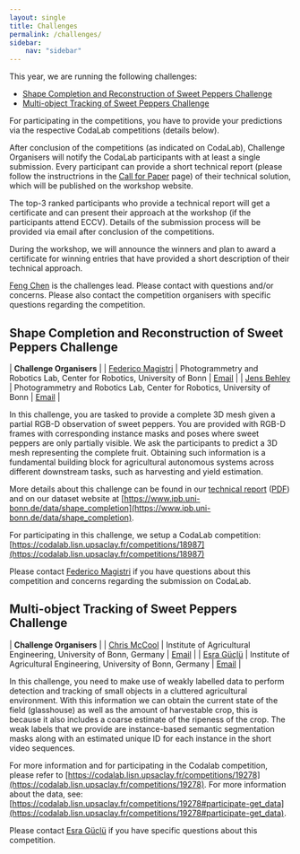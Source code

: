 ```yaml
---
layout: single
title: Challenges
permalink: /challenges/
sidebar:
    nav: "sidebar"
---
```


This year, we are running the following challenges:
- [Shape Completion and Reconstruction of Sweet Peppers Challenge](#shape-completion-and-reconstruction-of-sweet-peppers-challenge)
- [Multi-object Tracking of Sweet Peppers Challenge](#multi-object-tracking-of-sweet-peppers-challenge)


For participating in the competitions, you have to provide your predictions via the respective CodaLab competitions (details below).

After conclusion of the competitions (as indicated on CodaLab), Challenge Organisers will notify the CodaLab participants with at least a single submission. 
Every participant can provide a short technical report (please follow the instructrions in the [Call for Paper](/cfp/#challenge-technical-report) page) of their technical solution, which will be published on the workshop website.

The top-3 ranked participants who provide a technical report will get a certificate and can present their approach at the workshop (if the participants attend ECCV). 
Details of the submission process will be provided via email after conclusion of the competitions.

During the workshop, we will announce the winners and plan to award a certificate for winning entries that have provided a short description of their technical approach.

[Feng Chen](mailto:feng.chen@ed.ac.uk) is the challenges lead. Please contact with questions and/or concerns. Please also contact the competition organisers with specific questions regarding the competition.


## Shape Completion and Reconstruction of Sweet Peppers Challenge

| **Challenge Organisers** |
| [Federico Magistri](http://www.ipb.uni-bonn.de/people/federico-magistri/index.html) | Photogrammetry and Robotics Lab, Center for Robotics, University of Bonn | [Email](mailto:federico.magistri@igg.uni-bonn.de) |
| [Jens Behley](http://jbehley.github.io) | Photogrammetry and Robotics Lab, Center for Robotics, University of Bonn | [Email](mailto:jens.behley@igg.uni-bonn.de) |

In this challenge, you are tasked to provide a complete 3D mesh given a partial RGB-D observation of sweet peppers. You are provided with RGB-D frames with corresponding instance masks and poses where sweet peppers are only partially visible. We ask the participants to predict a 3D mesh representing the complete fruit. Obtaining such information is a fundamental building block for agricultural autonomous systems across different downstream tasks, such as harvesting and yield estimation.

More details about this challenge can be found in our <a href="https://arxiv.org/abs/2407.13304">technical report</a> (<a href="https://arxiv.org/pdf/2407.13304">PDF</a>)  and on our dataset website at [https://www.ipb.uni-bonn.de/data/shape_completion](https://www.ipb.uni-bonn.de/data/shape_completion).

For participating in this challenge, we setup a CodaLab competition: [https://codalab.lisn.upsaclay.fr/competitions/18987](https://codalab.lisn.upsaclay.fr/competitions/18987)

Please contact [Federico Magistri](mailto:federico.magistri@uni-bonn.de) if you have questions about this competition and concerns regarding the submission on CodaLab.


## Multi-object Tracking of Sweet Peppers Challenge

| **Challenge Organisers** |
| [Chris McCool](http://agrobotics.uni-bonn.de/chris-mccool/index.html) | Institute of Agricultural Engineering, University of Bonn, Germany | [Email](mailto:cmccool@uni-bonn.de) |
| [Esra Güçlü](http://agrobotics.uni-bonn.de/esra-guclu/index.html) | Institute of Agricultural Engineering, University of Bonn, Germany | [Email](mailto:egueclue@uni-bonn.de) |

In this challenge, you need to make use of weakly labelled data to perform detection and tracking of small objects in a cluttered agricultural environment. With this information we can obtain the current state of the field (glasshouse) as well as the amount of harvestable crop, this is because it also includes a coarse estimate of the ripeness of the crop.  The weak labels that we provide are instance-based semantic segmentation masks along with an estimated unique ID for each instance in the short video sequences. 

For more information and for participating in the Codalab competition, please refer to [https://codalab.lisn.upsaclay.fr/competitions/19278](https://codalab.lisn.upsaclay.fr/competitions/19278). For more information about the data, see: [https://codalab.lisn.upsaclay.fr/competitions/19278#participate-get_data](https://codalab.lisn.upsaclay.fr/competitions/19278#participate-get_data).


Please contact [Esra Güçlü](mailto:egueclue@uni-bonn.de) if you have specific questions about this competition.
